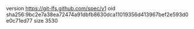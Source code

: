 version https://git-lfs.github.com/spec/v1
oid sha256:9bc2e7a38ea72474a91dbfb8630dca11019356d413967bef2e593d0e0c71ed77
size 3530
